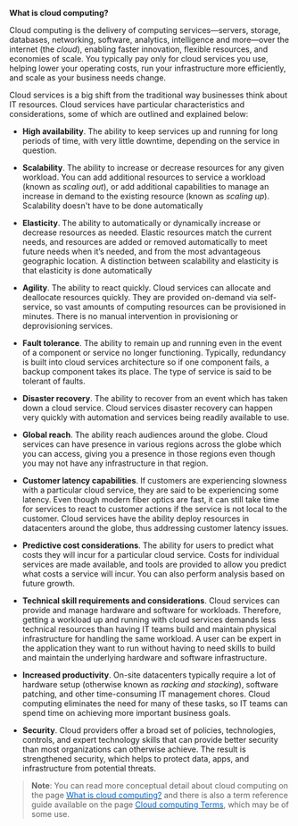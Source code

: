 
**What is cloud computing?**

Cloud computing is the delivery of computing services—servers, storage, databases, networking, software, analytics, intelligence and more—over the internet (the *cloud*), enabling faster innovation, flexible resources, and economies of scale. You typically pay only for cloud services you use, helping lower your operating costs, run your infrastructure more efficiently, and scale as your business needs change.

Cloud services is a big shift from the traditional way businesses think about IT resources. Cloud services have particular characteristics and considerations, some of which are outlined and explained below:

- **High availability**. The ability to keep services up and running for long periods of time, with very little downtime, depending on the service in question.

- **Scalability**. The ability to increase or decrease resources for any given workload. You can add additional resources to service a workload (known as *scaling out*), or add additional capabilities to manage an increase in demand to the existing resource (known as *scaling up*). Scalability doesn't have to be done automatically

- **Elasticity**. The ability to automatically or dynamically increase or decrease resources as needed. Elastic resources match the current needs, and resources are added or removed automatically to meet future needs when it’s needed, and from the most advantageous geographic location. A distinction between scalability and elasticity is that elasticity is done automatically

- **Agility**. The ability to react quickly. Cloud services can allocate and deallocate resources quickly. They are provided on-demand via self-service, so vast amounts of computing resources can be provisioned in minutes. There is no manual intervention in provisioning or deprovisioning services.

- **Fault tolerance**. The ability to remain up and running even in the event of a component or service no longer functioning. Typically, redundancy is built into cloud services architecture so if one component fails, a backup component takes its place. The type of service is said to be tolerant of faults.

- **Disaster recovery**. The ability to recover from an event which has taken down a cloud service. Cloud services disaster recovery can happen very quickly with automation and services being readily available to use.

- **Global reach**. The ability reach audiences around the globe. Cloud services can have presence in various regions across the globe which you can access, giving you a presence in those regions even though you may not have any infrastructure in that region.

- **Customer latency capabilities**. If customers are experiencing slowness with a particular cloud service, they are said to be experiencing some latency. Even though modern fiber optics are  fast, it can still take time for services to react to customer actions if the service is not local to the customer. Cloud services have the ability deploy resources in datacenters around the globe, thus addressing customer latency issues.

- **Predictive cost considerations**. The ability for users to predict what costs they will incur for a particular cloud service. Costs for individual services are made available, and tools are provided to allow you predict what costs a service will incur. You can also perform analysis based on future growth.

- **Technical skill requirements and considerations**. Cloud services can provide and manage hardware and software for workloads. Therefore, getting a workload up and running with cloud services demands less technical resources than having IT teams build and maintain physical infrastructure for handling the same workload. A user can be expert in the application they want to run without having to need skills to build and maintain the underlying hardware and software infrastructure.

- **Increased productivity**. On-site datacenters typically require a lot of hardware setup (otherwise known as *racking and stacking*), software patching, and other time-consuming IT management chores. Cloud computing eliminates the need for many of these tasks, so IT teams can spend time on achieving more important business goals.

- **Security**. Cloud providers offer a broad set of policies, technologies, controls, and expert technology skills that can provide better security than most organizations can otherwise achieve. The result is strengthened security, which helps to protect data, apps, and infrastructure from potential threats.




> **Note**: You can read more conceptual detail about cloud computing on the page <a href="https://azure.microsoft.com/en-us/overview/what-is-cloud-computing/" target="_blank"><span style="color: #0066cc;"> What is cloud computing?</span></a> and there is also a term reference guide available on the page <a href="https://azure.microsoft.com/en-us/overview/cloud-computing-dictionary/" target="_blank"><span style="color: #0066cc;"> Cloud computing Terms</span></a>,  which may be of some use. 


